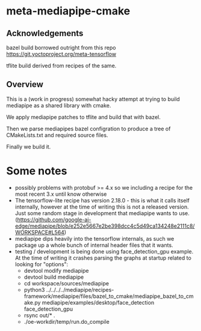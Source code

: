 # meta-mediapipe-cmake

## Acknowledgements

bazel build borrowed outright from this repo https://git.yoctoproject.org/meta-tensorflow

tflite build derived from recipes of the same.

## Overview

This is a (work in progress) somewhat hacky attempt at trying to build mediapipe as a shared library with cmake.

We apply mediapipe patches to tflite and build that with bazel.

Then we parse mediapipes bazel configration to produce a tree of CMakeLists.txt and required source files.

Finally we build it.


# Some notes

* possibly problems with  protobuf >= 4.x so we including a recipe for the most recent 3.x until know otherwise
* The tensorflow-lite recipe has version 2.18.0 - this is what it calls itself internally, however at the time of writing this is not a released version. Just some random stage in development that mediapipe wants to use. (https://github.com/google-ai-edge/mediapipe/blob/e252e5667e2be398dcc4c5d49ca134248e2111c8/WORKSPACE#L564)
* mediapipe dips heavily into the tensorflow internals, as such we package up a whole bunch of internal header files that it wants.
* testing / development is being done using face_detection_gpu example. At the time of writing it crashes parsing the graphs at startup related to looking for "options":
  * devtool modify mediapipe
  * devtool build mediapipe
  * cd workspace/sources/mediapipe
  * python3 ../../../../mediapipe/recipes-framework/mediapipe/files/bazel_to_cmake/mediapipe_bazel_to_cmake.py mediapipe/examples/desktop/face_detection face_detection_gpu
  * rsync out/* .
  * ./oe-workdir/temp/run.do_compile
